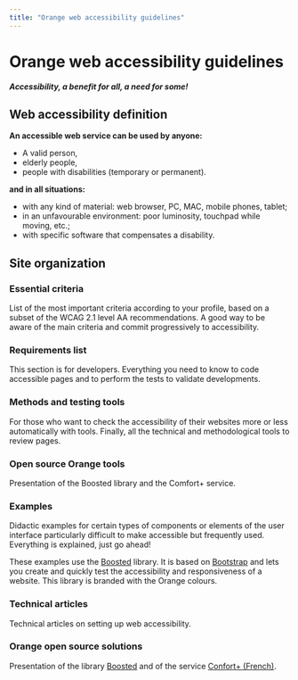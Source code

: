 ```yaml
---
title: "Orange web accessibility guidelines"
---
```


# Orange web accessibility guidelines  

***Accessibility, a benefit for all, a need for some!***

## Web accessibility definition
**An accessible web service can be used by anyone:**

- A valid person,
- elderly people,
- people with disabilities (temporary or permanent).

**and in all situations:**

- with any kind of material: web browser, PC, MAC, mobile phones, tablet;
- in an unfavourable environment: poor luminosity, touchpad while moving, etc.;
- with specific software that compensates a disability.
  
## Site organization

### Essential criteria
List of the most important criteria according to your profile, based on a subset of the WCAG 2.1 level AA recommendations. A good way to be aware of the main criteria and commit progressively to accessibility.  

### Requirements list
This section is for developers. Everything you need to know to code accessible pages and to perform the tests to validate developments.

### Methods and testing tools
For those who want to check the accessibility of their websites more or less automatically with tools. Finally, all the technical and methodological tools to review pages.

### Open source Orange tools
Presentation of the Boosted library and the Comfort+ service.

### Examples
Didactic examples for certain types of components or elements of the user interface particularly difficult to make accessible but frequently used. Everything is explained, just go ahead!

These examples use the [Boosted](http://boosted.orange.com/) library. It is based on [Bootstrap](http://getbootstrap.com/) and lets you create and quickly test the accessibility and responsiveness of a website. This library is branded with the Orange colours.

### Technical articles
Technical articles on setting up web accessibility.

### Orange open source solutions
Presentation of the library [Boosted](http://boosted.orange.com/) and of the service [Confort+ (French)](https://confort-plus.orange.com/).
